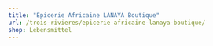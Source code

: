 ```yaml
---
title: "Epicerie Africaine LANAYA Boutique"
url: /trois-rivieres/epicerie-africaine-lanaya-boutique/
shop: Lebensmittel
---
```

